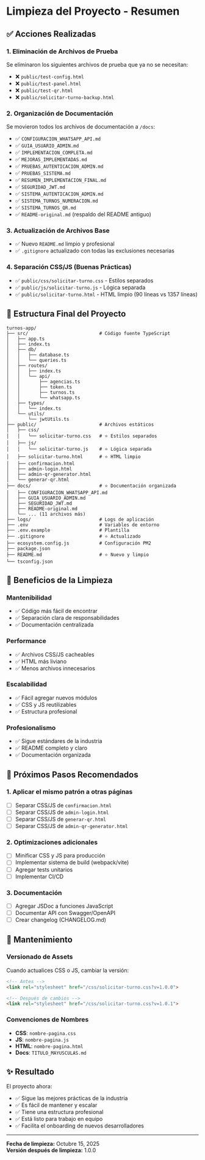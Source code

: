 # Limpieza del Proyecto - Resumen

## ✅ Acciones Realizadas

### 1. Eliminación de Archivos de Prueba
Se eliminaron los siguientes archivos de prueba que ya no se necesitan:
- ❌ `public/test-config.html`
- ❌ `public/test-panel.html`
- ❌ `public/test-qr.html`
- ❌ `public/solicitar-turno-backup.html`

### 2. Organización de Documentación
Se movieron todos los archivos de documentación a `/docs`:
- ✅ `CONFIGURACION_WHATSAPP_API.md`
- ✅ `GUIA_USUARIO_ADMIN.md`
- ✅ `IMPLEMENTACION_COMPLETA.md`
- ✅ `MEJORAS_IMPLEMENTADAS.md`
- ✅ `PRUEBAS_AUTENTICACION_ADMIN.md`
- ✅ `PRUEBAS_SISTEMA.md`
- ✅ `RESUMEN_IMPLEMENTACION_FINAL.md`
- ✅ `SEGURIDAD_JWT.md`
- ✅ `SISTEMA_AUTENTICACION_ADMIN.md`
- ✅ `SISTEMA_TURNOS_NUMERACION.md`
- ✅ `SISTEMA_TURNOS_QR.md`
- ✅ `README-original.md` (respaldo del README antiguo)

### 3. Actualización de Archivos Base
- ✅ Nuevo `README.md` limpio y profesional
- ✅ `.gitignore` actualizado con todas las exclusiones necesarias

### 4. Separación CSS/JS (Buenas Prácticas)
- ✅ `public/css/solicitar-turno.css` - Estilos separados
- ✅ `public/js/solicitar-turno.js` - Lógica separada
- ✅ `public/solicitar-turno.html` - HTML limpio (90 líneas vs 1357 líneas)

## 📁 Estructura Final del Proyecto

```
turnos-app/
├── src/                          # Código fuente TypeScript
│   ├── app.ts
│   ├── index.ts
│   ├── db/
│   │   ├── database.ts
│   │   └── queries.ts
│   ├── routes/
│   │   ├── index.ts
│   │   └── api/
│   │       ├── agencias.ts
│   │       ├── token.ts
│   │       ├── turnos.ts
│   │       └── whatsapp.ts
│   ├── types/
│   │   └── index.ts
│   └── utils/
│       └── jwtUtils.ts
├── public/                       # Archivos estáticos
│   ├── css/
│   │   └── solicitar-turno.css   # ⭐ Estilos separados
│   ├── js/
│   │   └── solicitar-turno.js    # ⭐ Lógica separada
│   ├── solicitar-turno.html      # ⭐ HTML limpio
│   ├── confirmacion.html
│   ├── admin-login.html
│   ├── admin-qr-generator.html
│   └── generar-qr.html
├── docs/                         # ⭐ Documentación organizada
│   ├── CONFIGURACION_WHATSAPP_API.md
│   ├── GUIA_USUARIO_ADMIN.md
│   ├── SEGURIDAD_JWT.md
│   ├── README-original.md
│   └── ... (11 archivos más)
├── logs/                         # Logs de aplicación
├── .env                          # Variables de entorno
├── .env.example                  # Plantilla
├── .gitignore                    # ⭐ Actualizado
├── ecosystem.config.js           # Configuración PM2
├── package.json
├── README.md                     # ⭐ Nuevo y limpio
└── tsconfig.json
```

## 🎯 Beneficios de la Limpieza

### Mantenibilidad
- ✅ Código más fácil de encontrar
- ✅ Separación clara de responsabilidades
- ✅ Documentación centralizada

### Performance
- ✅ Archivos CSS/JS cacheables
- ✅ HTML más liviano
- ✅ Menos archivos innecesarios

### Escalabilidad
- ✅ Fácil agregar nuevos módulos
- ✅ CSS y JS reutilizables
- ✅ Estructura profesional

### Profesionalismo
- ✅ Sigue estándares de la industria
- ✅ README completo y claro
- ✅ Documentación organizada

## 📝 Próximos Pasos Recomendados

### 1. Aplicar el mismo patrón a otras páginas
- [ ] Separar CSS/JS de `confirmacion.html`
- [ ] Separar CSS/JS de `admin-login.html`
- [ ] Separar CSS/JS de `generar-qr.html`
- [ ] Separar CSS/JS de `admin-qr-generator.html`

### 2. Optimizaciones adicionales
- [ ] Minificar CSS y JS para producción
- [ ] Implementar sistema de build (webpack/vite)
- [ ] Agregar tests unitarios
- [ ] Implementar CI/CD

### 3. Documentación
- [ ] Agregar JSDoc a funciones JavaScript
- [ ] Documentar API con Swagger/OpenAPI
- [ ] Crear changelog (CHANGELOG.md)

## 🔄 Mantenimiento

### Versionado de Assets
Cuando actualices CSS o JS, cambiar la versión:
```html
<!-- Antes -->
<link rel="stylesheet" href="/css/solicitar-turno.css?v=1.0.0">

<!-- Después de cambios -->
<link rel="stylesheet" href="/css/solicitar-turno.css?v=1.0.1">
```

### Convenciones de Nombres
- **CSS**: `nombre-pagina.css`
- **JS**: `nombre-pagina.js`
- **HTML**: `nombre-pagina.html`
- **Docs**: `TITULO_MAYUSCULAS.md`

## ✨ Resultado

El proyecto ahora:
- ✅ Sigue las mejores prácticas de la industria
- ✅ Es fácil de mantener y escalar
- ✅ Tiene una estructura profesional
- ✅ Está listo para trabajo en equipo
- ✅ Facilita el onboarding de nuevos desarrolladores

---

**Fecha de limpieza:** Octubre 15, 2025  
**Versión después de limpieza:** 1.0.0

